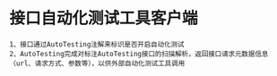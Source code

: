 接口自动化测试工具客户端
====
    1、接口通过AutoTesting注解来标识是否开启自动化测试
    2、AutoTesting完成对标注AutoTesting接口的扫描解析，返回接口请求元数据信息（url、请求方式、参数等），以供外部自动化测试工具调用